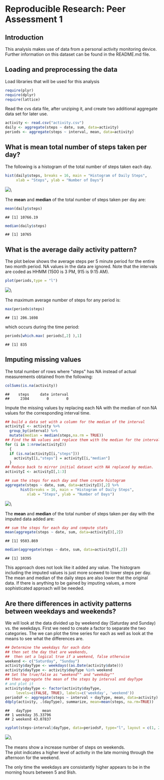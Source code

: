# Reproducible Research: Peer Assessment 1

## Introduction

This analysis makes use of data from a personal activity monitoring device. Further information on this dataset can be found in the README.md file.

## Loading and preprocessing the data
Load libraries that will be used for this analysis


```r
require(plyr)
require(dplyr)
require(lattice)
```


Read the cvs data file, after unziping it,  and create two additional aggregate data set for later use.

```r
activity <- read.csv("activity.csv")
daily <- aggregate(steps ~ date, sum, data=activity)
periods <- aggregate(steps ~ interval, mean, data=activity)
```


## What is mean total number of steps taken per day?
The following is a histogram of the total number of steps taken each day.


```r
hist(daily$steps, breaks = 16, main = "Histogram of Daily Steps",
     xlab = "Steps", ylab = "Number of Days")
```

![](PA1_template_files/figure-html/unnamed-chunk-3-1.png)\

The **mean** and **median** of the total number of steps taken per day are:


```r
mean(daily$steps)
```

```
## [1] 10766.19
```

```r
median(daily$steps)
```

```
## [1] 10765
```

## What is the average daily activity pattern?

The plot below shows the average steps per 5 minute period for the entire two month period.  NA values in the data are ignored. Note that the intervals are coded as HHMM
(1500 is 3 PM,   915 is 9:15 AM).


```r
plot(periods,type = "l")
```

![](PA1_template_files/figure-html/unnamed-chunk-5-1.png)\

The maximum average number of steps for any period is: 

```r
max(periods$steps)
```

```
## [1] 206.1698
```

which occurs during the time period:

```r
periods[which.max( periods[,2] ),1]
```

```
## [1] 835
```

## Imputing missing values

The total number of rows where "steps" has NA instead of actual measurements
obtained from the following: 

```r
colSums(is.na(activity)) 
```

```
##    steps     date interval 
##     2304        0        0
```

Impute the missing values by replacing each NA with the median of non NA
values for the corresponding interval time.


```r
## build a data set with a column for the median of the interval
activityI <- activity %>% 
  group_by(interval) %>% 
  mutate(median = median(steps,na.rm = TRUE))
## Find the NA values and replace them with the median for the interval
for (i in 1:nrow(activityI))
  {
  if (is.na(activityI[i,"steps"])) 
    activityI[i,"steps"] = activityI[i,"median"]
  }
## Reduce back to mirror initial dataset with NA replaced by median.
activityI <- activityI[,1:3] 
```



```r
## sum the steps for each day and them create histogram
aggregate(steps ~ date, sum, data=activityI)[,2] %>%
       hist(breaks = 16, main = "Histogram of Daily Steps",
          xlab = "Steps", ylab = "Number of Days")
```

![](PA1_template_files/figure-html/unnamed-chunk-10-1.png)\

The **mean** and **median** of the total number of steps taken per day with the imputed data added are:


```r
## sum the steps for each day and compute stats
mean(aggregate(steps ~ date, sum, data=activityI)[,2]) 
```

```
## [1] 9503.869
```

```r
median(aggregate(steps ~ date, sum, data=activityI)[,2])
```

```
## [1] 10395
```

This approach does not look like it added any value.  The histogram including
the imputed values is just more scewed to lower steps per day.  The mean and
median of the daily steps are also lower that the original data.
If there is anything to be gained by imputing values, a more sophisticated
approach will be needed.

## Are there differences in activity patterns between weekdays and weekends?

We will look at the data divided up by weekend day (Saturday and Sunday) vs. the weekdays.  First we need to create a factor to separate the two categories.
The we can plot the time series for each as well as look at the means to see what
the differences are.


```r
## Determine the weekdays for each date
## then set the day that are weekends,
##  then set a logical true if a weekend, false otherwise
weekend <- c("Saturday", "Sunday")
activity$dayType <- weekdays((as.Date(activity$date)))
activity$dayType <- activity$dayType %in% weekend
## Set the true/false as "weekend"" and "weekday""
## then aggregate the mean of the steps by interval and dayType
# and plot it
activity$dayType <- factor(activity$dayType,
     levels=c(FALSE, TRUE), labels=c('weekday', 'weekend'))
periodsF <- aggregate(steps ~ interval + dayType, mean, data=activity)
ddply(activity, .(dayType), summarize, mean=mean(steps, na.rm=TRUE))
```

```
##   dayType     mean
## 1 weekday 35.33796
## 2 weekend 43.07837
```

```r
xyplot(steps~interval|dayType, data=periodsF, type="l", layout = c(1, 2))
```

![](PA1_template_files/figure-html/unnamed-chunk-12-1.png)\

The means show a increase number of steps on weekends.  
The plot indicates a higher level of activity in the late morning 
through the afternoon for the weekend.

The only time the weekdays are consistantly higher appears to be in the morning
hours between 5 and 9ish.


